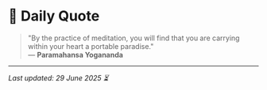 # 📜 Daily Quote

> "By the practice of meditation, you will find that you are carrying within your heart a portable paradise."  
> — **Paramahansa Yogananda**

---

_Last updated: 29 June 2025 ⏳_
